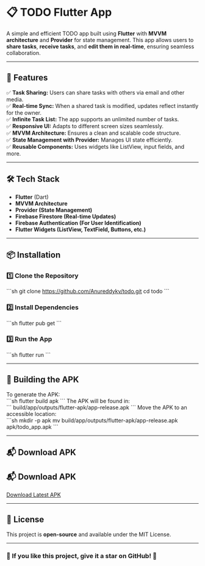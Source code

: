 # 📋 TODO Flutter App  

A simple and efficient TODO app built using **Flutter** with **MVVM architecture** and **Provider** for state management. This app allows users to **share tasks**, **receive tasks**, and **edit them in real-time**, ensuring seamless collaboration.  

---

## 🚀 Features  

✅ **Task Sharing:** Users can share tasks with others via email and other media.  
✅ **Real-time Sync:** When a shared task is modified, updates reflect instantly for the owner.  
✅ **Infinite Task List:** The app supports an unlimited number of tasks.  
✅ **Responsive UI:** Adapts to different screen sizes seamlessly.  
✅ **MVVM Architecture:** Ensures a clean and scalable code structure.  
✅ **State Management with Provider:** Manages UI state efficiently.  
✅ **Reusable Components:** Uses widgets like ListView, input fields, and more.  

---

## 🛠 Tech Stack  

- **Flutter** (Dart)  
- **MVVM Architecture**  
- **Provider (State Management)**  
- **Firebase Firestore (Real-time Updates)**  
- **Firebase Authentication (For User Identification)**  
- **Flutter Widgets (ListView, TextField, Buttons, etc.)**  

---
## 📦 Installation  

### 1️⃣ Clone the Repository  
\`\`\`sh
git clone https://github.com/Anureddykv/todo.git
cd todo
\`\`\`

### 2️⃣ Install Dependencies  
\`\`\`sh
flutter pub get
\`\`\`

### 3️⃣ Run the App  
\`\`\`sh
flutter run
\`\`\`

---

## 🔨 Building the APK  

To generate the APK:  
\`\`\`sh
flutter build apk
\`\`\`
The APK will be found in:  
\`\`\`
build/app/outputs/flutter-apk/app-release.apk
\`\`\`
Move the APK to an accessible location:  
\`\`\`sh
mkdir -p apk
mv build/app/outputs/flutter-apk/app-release.apk apk/todo_app.apk
\`\`\`

---

## 📬 Download APK  

## 📬 Download APK  
[Download Latest APK](https://github.com/Anureddykv/todo/raw/main/app-release.apk)

---

## 📝 License  
This project is **open-source** and available under the MIT License.  

---

### **🌟 If you like this project, give it a star on GitHub! 🌟**  

